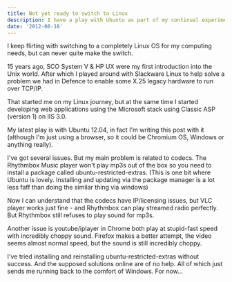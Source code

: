 ```yaml
---
title: Not yet ready to switch to Linux
description: I have a play with Ubuntu as part of my continual experimentation with Linux. But there are still issues which make it unsuitable for me.
date: '2012-08-18'
---
```


I keep flirting with switching to a completely Linux OS for my computing needs, but can never quite make the switch.

15 years ago, SCO System V & HP UX were my first introduction into the Unix world. After which I played around with Slackware Linux to help solve a problem we had in Defence to enable some X.25 legacy hardware to run over TCP/IP.

That started me on my Linux journey, but at the same time I started developing web applications using the Microsoft stack using Classic ASP (version 1) on IIS 3.0.

My latest play is with Ubuntu 12.04, in fact I'm writing this post with it (although I'm just using a browser, so it could be Chromium OS, Windows or anything really).

I've got several issues. But my main problem is related to codecs. The Rhythmbox Music player won't play mp3s out of the box so you need to install a package called ubuntu-restricted-extras. (This is one bit where Ubuntu is lovely. Installing and updating via the package manager is a lot less faff than doing the similar thing via windows)

Now I can understand that the codecs have IP/licensing issues, but VLC player works just fine - and Rhythmbox can play streamed radio perfectly. But Rhythmbox still refuses to play sound for mp3s.

Another issue is youtube/iplayer in Chrome both play at stupid-fast speed with incredibly choppy sound. Firefox makes a better attempt, the video seems almost normal speed, but the sound is still incredibly choppy.

I've tried installing and reinstalling ubuntu-restricted-extras without success. And the supposed solutions online are of no help. All of which just sends me running back to the comfort of Windows. For now...